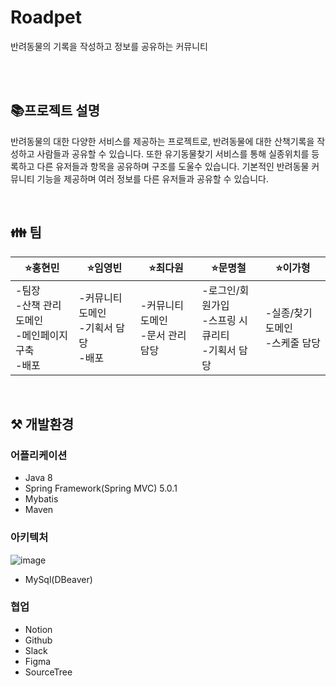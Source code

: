 # Roadpet
반려동물의 기록을 작성하고 정보를 공유하는 커뮤니티


<br><br>

## 📚프로젝트 설명 
반려동물의 대한 다양한 서비스를 제공하는 프로젝트로, 반려동물에 대한 산책기록을 작성하고 사람들과 공유할 수 있습니다.
또한 유기동물찾기 서비스를 통해 실종위치를 등록하고 다른 유저들과 항목을 공유하며 구조를 도울수 있습니다.
기본적인 반려동물 커뮤니티 기능을 제공하며 여러 정보를 다른 유저들과 공유할 수 있습니다.

<br>

## 👪 팀

|⭐홍현민|⭐임영빈|⭐최다원|⭐문명철|⭐이가형|
|------|-----|-----|-----|-----|
|-팀장<br> -산책 관리 도메인<br> -메인페이지 구축<br> -배포<br> |-커뮤니티 도메인<br> -기획서 담당<br> -배포<br>|-커뮤니티 도메인<br> -문서 관리 담당|-로그인/회원가입<br> -스프링 시큐리티<br> -기획서 담당<br>|-실종/찾기 도메인<br> -스케줄 담당|


<br>

## ⚒ 개발환경

### 어플리케이션
- Java 8
- Spring Framework(Spring MVC) 5.0.1
- Mybatis
- Maven

### 아키텍처
![image](https://user-images.githubusercontent.com/88185304/147044361-b98c14b3-5597-439d-8170-abbaa3041e14.png)
- MySql(DBeaver)

### 협업
- Notion
- Github
- Slack
- Figma
- SourceTree

